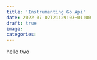 ```yaml
---
title: 'Instrumenting Go Api'
date: 2022-07-02T21:29:03+01:00
draft: true
image:
categories:
---
```


hello two

